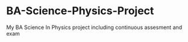 # BA-Science-Physics-Project
My BA Science In Physics project including continuous assesment and exam

